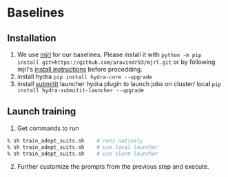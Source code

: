 # Baselines

## Installation
1. We use [mjrl](https://github.com/aravindr93/mjrl) for our baselines. Please install it with `python -m pip install git+https://github.com/aravindr93/mjrl.git` or by following mjrl's [install instructions](https://github.com/aravindr93/mjrl/tree/master/setup#installation) before procedding. 
3. install hydra `pip install hydra-core --upgrade`
4. install [submitit](https://github.com/facebookincubator/submitit) launcher hydra plugin to launch jobs on cluster/ local `pip install hydra-submitit-launcher --upgrade`


## Launch training
1. Get commands to run
```bash
% sh train_adept_suits.sh    # runs natively
% sh train_adept_suits.sh    # use local launcher
% sh train_adept_suits.sh    # use slurm launcher
```
2. Further customize the prompts from the previous step and execute.

